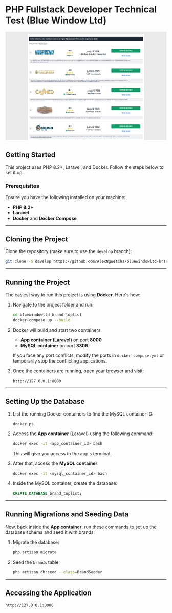 # PHP Fullstack Developer Technical Test (Blue Window Ltd)

![Result](./test-result.png)

## Getting Started

This project uses PHP 8.2+, Laravel, and Docker. Follow the steps below to set it up.

### Prerequisites

Ensure you have the following installed on your machine:

- **PHP 8.2+**
- **Laravel**
- **Docker** and **Docker Compose**

---

## Cloning the Project

Clone the repository (make sure to use the `develop` branch):

```bash
git clone -b develop https://github.com/AlexNguetcha/bluewindowltd-brand-toplist
```

---

## Running the Project

The easiest way to run this project is using **Docker**. Here's how:

1. Navigate to the project folder and run:

    ```bash
    cd bluewindowltd-brand-toplist
    docker-compose up --build
    ```

2. Docker will build and start two containers:

   - **App container (Laravel)** on port **8000**
   - **MySQL container** on port **3306**

   If you face any port conflicts, modify the ports in `docker-compose.yml` or temporarily stop the conflicting applications.

3. Once the containers are running, open your browser and visit:

   ```
   http://127.0.0.1:8000
   ```

---

## Setting Up the Database

1. List the running Docker containers to find the MySQL container ID:

    ```bash
    docker ps
    ```

2. Access the **App container** (Laravel) using the following command:

    ```bash
    docker exec -it <app_container_id> bash
    ```

   This will give you access to the app's terminal.

3. After that, access the **MySQL container**:

    ```bash
    docker exec -it <mysql_container_id> bash
    ```

4. Inside the MySQL container, create the database:

    ```sql
    CREATE DATABASE brand_toplist;
    ```

---

## Running Migrations and Seeding Data

Now, back inside the **App container**, run these commands to set up the database schema and seed it with brands:

1. Migrate the database:

    ```bash
    php artisan migrate
    ```

2. Seed the `brands` table:

    ```bash
    php artisan db:seed --class=BrandSeeder
    ```

---

## Accessing the Application

```
http://127.0.0.1:8000
```